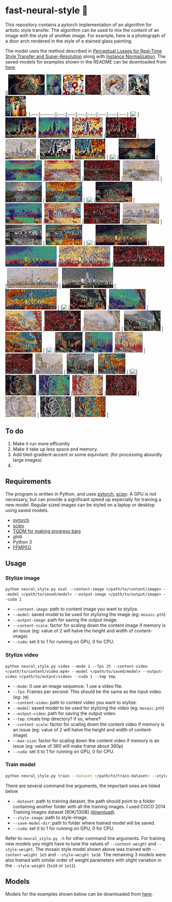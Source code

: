 # fast-neural-style :city_sunrise: 
This repository contains a pytorch implementation of an algorithm for artistic style transfer. The algorithm can be used to mix the content of an image with the style of another image. For example, here is a photograph of a door arch rendered in the style of a stained glass painting.

The model uses the method described in [Perceptual Losses for Real-Time Style Transfer and Super-Resolution](https://arxiv.org/abs/1603.08155) along with [Instance Normalization](https://arxiv.org/pdf/1607.08022.pdf). The saved-models for examples shown in the README can be downloaded from [here](https://www.dropbox.com/s/lrvwfehqdcxoza8/saved_models.zip?dl=0).

||<img src="style/androstenedione.jpg" height="64px">|<img src="style/BlueRidingHood.jpg" height="64px">|<img src="style/Candy.jpg" height="64px">|<img src="style/CherryBlossom.jpg" height="64px">|<img src="style/mosaic.jpg" height="64px">|<img src="style/udnie.jpg" height="64px">|<img src="style/rain_princess.jpg" height="64px">|
|:---:|:------:|:---:|:---:|:---:|:---:|:---:|:---:|:---:|
|<img src="in/chicago.jpg" height="64px">       |<img src="demo/androstenedione.chicago.jpg" height="64px">        |<img src="demo/BlueRidingHood.chicago.jpg" height="64px">        |<img src="demo/Candy.chicago.jpg" height="64px">             |<img src="demo/CherryBlossom.chicago.jpg" height="64px">             |<img src="demo/mosaic.chicago.jpg" height="64px">             |   <img src="demo/newudnie.chicago.jpg" height="64px">          |    <img src="demo/rain_princess.chicago.jpg" height="64px">         | 
|<img src="in/los_santos.jpg" height="64px">    |<img src="demo/androstenedione.los_santos.jpg" height="64px">     |<img src="demo/BlueRidingHood.los_santos.jpg" height="64px">     |<img src="demo/Candy.los_santos.jpg" height="64px">          |<img src="demo/CherryBlossom.los_santos.jpg" height="64px">          |<img src="demo/mosaic.los_santos.jpg" height="64px">          |   <img src="demo/newudnie.los_santos.jpg" height="64px">       |    <img src="demo/rain_princess.los_santos.jpg" height="64px">      | 
|<img src="in/new_york.jpg" height="64px">      |<img src="demo/androstenedione.new_york.jpg" height="64px">       |<img src="demo/BlueRidingHood.new_york.jpg" height="64px">       |<img src="demo/Candy.new_york.jpg" height="64px">            |<img src="demo/CherryBlossom.new_york.jpg" height="64px">            |<img src="demo/mosaic.new_york.jpg" height="64px">            |   <img src="demo/newudnie.new_york.jpg" height="64px">         |    <img src="demo/rain_princess.new_york.jpg" height="64px">        | 
|<img src="in/nyc.jpg" height="64px">           |<img src="demo/androstenedione.nyc.jpg" height="64px">            |<img src="demo/BlueRidingHood.nyc.jpg" height="64px">            |<img src="demo/Candy.nyc.jpg" height="64px">                 |<img src="demo/CherryBlossom.nyc.jpg" height="64px">                 |<img src="demo/mosaic.nyc.jpg" height="64px">                 |   <img src="demo/newudnie.nyc.jpg" height="64px">              |    <img src="demo/rain_princess.nyc.jpg" height="64px">             | 
|<img src="in/skyrim.jpg" height="64px">        |<img src="demo/androstenedione.skyrim.jpg" height="64px">         |<img src="demo/BlueRidingHood.skyrim.jpg" height="64px">         |<img src="demo/Candy.skyrim.jpg" height="64px">              |<img src="demo/CherryBlossom.skyrim.jpg" height="64px">              |<img src="demo/mosaic.skyrim.jpg" height="64px">              |   <img src="demo/newudnie.skyrim.jpg" height="64px">           |    <img src="demo/rain_princess.skyrim.jpg" height="64px">          | 
|<img src="in/skyrim_river.jpg" height="64px">  |<img src="demo/androstenedione.skyrim_river.jpg" height="64px">   |<img src="demo/BlueRidingHood.skyrim_river.jpg" height="64px">   |<img src="demo/Candy.skyrim_river.jpg" height="64px">        |<img src="demo/CherryBlossom.skyrim_river.jpg" height="64px">        |<img src="demo/mosaic.skyrim_river.jpg" height="64px">        |   <img src="demo/newudnie.skyrim_river.jpg" height="64px">     |    <img src="demo/rain_princess.skyrim_river.jpg" height="64px">    | 
|<img src="in/succulent_rose.jpg" height="64px">|<img src="demo/androstenedione.succulent_rose.jpg" height="64px"> |<img src="demo/BlueRidingHood.succulent_rose.jpg" height="64px"> |<img src="demo/Candy.succulent_rose.jpg" height="64px">      |<img src="demo/CherryBlossom.succulent_rose.jpg" height="64px">      |<img src="demo/mosaic.succulent_rose.jpg" height="64px">      |   <img src="demo/newudnie.succulent_rose.jpg" height="64px">   |    <img src="demo/rain_princess.succulent_rose.jpg" height="64px">  | 

<!-- <p align="center">
    <img src="images/style-images/mosaic.jpg" height="200px">
    <img src="images/content-images/amber.jpg" height="200px">
    <img src="images/output-images/amber-mosaic.jpg" height="440px">
</p> -->
## To do

1. Make it run more efficently
2. Make it take up less space and memory.
3. Add tiled-gradient-accent or some equivilant. (for processing absurdly large images)
4. 
## Requirements
The program is written in Python, and uses [pytorch](http://pytorch.org/), [scipy](https://www.scipy.org). A GPU is not necessary, but can provide a significant speed up especially for training a new model. Regular sized images can be styled on a laptop or desktop using saved models.

* [pytorch](http://pytorch.org/)
* [scipy](https://www.scipy.org)
* [TQDM for making progress bars](https://pypi.org/project/tqdm/)
* glob
* Python 3
* [FFMPEG](https://www.ffmpeg.org/)

## Usage
### Stylize image
```
python neural_style.py eval --content-image </path/to/content/image> --model </path/to/saved/model> --output-image </path/to/output/image> --cuda 1
```
* `--content-image`: path to content image you want to stylize.
* `--model`: saved model to be used for stylizing the image (eg: `mosaic.pth`)
* `--output-image`: path for saving the output image.
* `--content-scale`: factor for scaling down the content image if memory is an issue (eg: value of 2 will halve the height and width of content-image)
* `--cuda`: set it to 1 for running on GPU, 0 for CPU.

### Stylize video
```
python neural_style.py video --mode 1 --fps 25 --content-video </path/to/content/video.mp4> --model </path/to/saved/model> --output-video </path/to/output/video> --cuda 1 --tmp tmp
```
* `--mode`: 0 use an image sequence. 1 use a video file.
* `--fps`: Frames per second. This should be the same as the input video. (eg: `30`)
* `--content-video`: path to content video you want to stylize.
* `--model`: saved model to be used for stylizing the video (eg: `mosaic.pth`)
* `--output-video`: path for saving the output video.
* `--tmp`: create tmp directory? if so, where?
* `--content-scale`: factor for scaling down the content video if memory is an issue (eg: value of 2 will halve the height and width of content-image)
* `--max-size`: factor for scaling down the content video if memory is an issue (eg: value of 360 will make frame about 360p)
* `--cuda`: set it to 1 for running on GPU, 0 for CPU.


### Train model
```bash
python neural_style.py train --dataset </path/to/train-dataset> --style-image </path/to/style/image> --save-model-dir </path/to/save-model/folder> --epochs 2 --cuda 1
```

There are several command line arguments, the important ones are listed below
* `--dataset`: path to training dataset, the path should point to a folder containing another folder with all the training images. I used COCO 2014 Training images dataset [80K/13GB] [(download)](http://mscoco.org/dataset/#download).
* `--style-image`: path to style-image.
* `--save-model-dir`: path to folder where trained model will be saved.
* `--cuda`: set it to 1 for running on GPU, 0 for CPU.

Refer to ``neural_style.py -h`` for other command line arguments. For training new models you might have to tune the values of `--content-weight` and `--style-weight`. The mosaic style model shown above was trained with `--content-weight 1e5` and `--style-weight 1e10`. The remaining 3 models were also trained with similar order of weight parameters with slight variation in the `--style-weight` (`5e10` or `1e11`).

## Models

Models for the examples shown below can be downloaded from [here](https://mega.nz/#F!udAxmTQT!K8ojKjqFXh4BlZNaiec8-g). 



